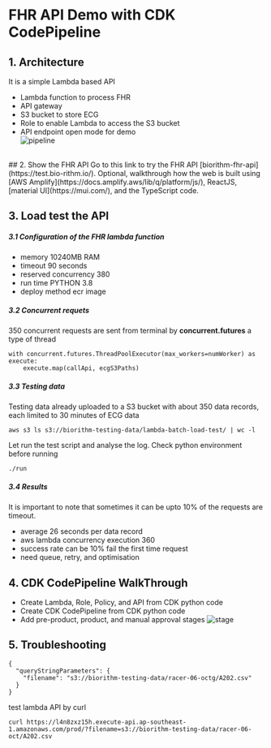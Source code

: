 
# FHR API Demo with CDK CodePipeline
## 1. Architecture
 It is a simple Lambda based API
 - Lambda function to process FHR 
 - API gateway 
 - S3 bucket to store ECG 
 - Role to enable Lambda to access the S3 bucket 
 - API endpoint open mode for demo  <br/>
 ![pipeline](https://user-images.githubusercontent.com/20411077/151143026-bf89073a-5e3a-409c-8bcf-33a8a48c190f.png)
 <br/>
## 2. Show the FHR API 
Go to this link to try the FHR API [biorithm-fhr-api](https://test.bio-rithm.io/). Optional, walkthrough how the web is built using [AWS Amplify](https://docs.amplify.aws/lib/q/platform/js/), ReactJS, [material UI](https://mui.com/), and the TypeScript code. 

## 3. Load test the API 
##### 3.1 Configuration of the FHR lambda function 
- memory 10240MB RAM 
- timeout 90 seconds 
- reserved concurrency 380
- run time PYTHON 3.8  
- deploy method ecr image  
 
 ##### 3.2 Concurrent requets 
 350 concurrent requests are sent from terminal by **concurrent.futures** a type of thread
```
with concurrent.futures.ThreadPoolExecutor(max_workers=numWorker) as execute:
    execute.map(callApi, ecgS3Paths)
```

##### 3.3 Testing data 
Testing data already uploaded to a S3 bucket with about 350 data records, each limited to 30 minutes of ECG data 
```
aws s3 ls s3://biorithm-testing-data/lambda-batch-load-test/ | wc -l 
```
Let run the test script and analyse the log. Check python environment before running  
```
./run 
```
##### 3.4 Results 
It is important to note that sometimes it can be upto 10% of the requests are timeout. 
- average 26 seconds per data record 
- aws lambda concurrency execution 360 
- success rate can be 10% fail the first time request 
- need queue, retry, and optimisation 

## 4. CDK CodePipeline WalkThrough 
- Create Lambda, Role, Policy, and API from CDK python code 
- Create CDK CodePipeline from CDK python code 
- Add pre-product, product, and manual approval stages 
![stage](https://user-images.githubusercontent.com/20411077/151143137-e7975322-359a-4ed8-8afa-802e9e9c83c4.png)

## 5. Troubleshooting
```
{
  "queryStringParameters": {
    "filename": "s3://biorithm-testing-data/racer-06-octg/A202.csv"
  }
}
```
test lambda API by curl 
```
curl https://l4n8zxz15h.execute-api.ap-southeast-1.amazonaws.com/prod/?filename=s3://biorithm-testing-data/racer-06-oct/A202.csv

```
